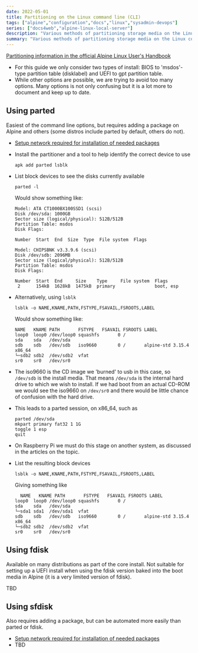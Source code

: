 ```yaml
---
date: 2022-05-01
title: Partitioning on the Linux command line (CLI)
tags: ["alpine","configuration","docs","linux","sysadmin-devops"]
series: ["docs4web","alpine-linux-local-server"]
description: "Various methods of partitioning storage media on the Linux command line (CLI)"
summary: "Various methods of partitioning storage media on the Linux command line (CLI)"
---
```


[Partitioning information in the official Alpine Linux User's Handbook](https://docs.alpinelinux.org/user-handbook/0.1a/Installing/manual.html#_partitioning_your_disk)

* For this guide we only consider two types of install: BIOS to 'msdos'-type partition table (disklabel) and UEFI to gpt partition table.
* While other options are possible, we are trying to avoid too many options. Many options is not only confusing but it is a lot more to document and keep up to date.

## Using parted

Easiest of the command line options, but requires adding a package on Alpine and others (some distros include parted by default, others do not).

* [Setup network required for installation of needed packages](../server-install-config/create-semi-data-install/setup-network-for-package-install.md)

* Install the partitioner and a tool to help identify the correct device to use
  
  ```shell
  apk add parted lsblk
  ```

* List block devices to see the disks currently available
  
  ```shell
  parted -l
  ```
  
  Would show something like:
  
  ```shell
  Model: ATA CT1000BX100SSD1 (scsi)
  Disk /dev/sda: 1000GB
  Sector size (logical/physical): 512B/512B
  Partition Table: msdos
  Disk Flags: 
  
  Number  Start  End  Size  Type  File system  Flags
  
  Model: CHIPSBNK v3.3.9.6 (scsi)
  Disk /dev/sdb: 2096MB
  Sector size (logical/physical): 512B/512B
  Partition Table: msdos
  Disk Flags: 
  
  Number  Start  End     Size    Type     File system  Flags
   2      154kB  1628kB  1475kB  primary               boot, esp
  ```

* Alternatively, using `lsblk`
  
  ```shell
  lsblk -o NAME,KNAME,PATH,FSTYPE,FSAVAIL,FSROOTS,LABEL
  ```
  
  Would show something like:
  
  ```plain
  NAME   KNAME PATH       FSTYPE   FSAVAIL FSROOTS LABEL
  loop0  loop0 /dev/loop0 squashfs       0 /       
  sda    sda   /dev/sda
  sdb    sdb   /dev/sdb   iso9660        0 /       alpine-std 3.15.4 x86_64
  └─sdb2 sdb2  /dev/sdb2  vfat                     
  sr0    sr0   /dev/sr0 
  ```

* The iso9660 is the CD image we 'burned' to usb in this case, so `/dev/sdb` is the install media. That means `/dev/sda` is the internal hard drive to which we wish to install. If we had boot from an actual CD-ROM we would see the iso9660 on `/dev/sr0` and there would be little chance of confusion with the hard drive.

* This leads to a parted session, on x86_64, such as
  
  ```shell
  parted /dev/sda
  mkpart primary fat32 1 1G
  toggle 1 esp
  quit
  ```

* On Raspberry Pi we must do this stage on another system, as discussed in the articles on the topic.

* List the resulting block devices
  
  ```shell
  lsblk -o NAME,KNAME,PATH,FSTYPE,FSAVAIL,FSROOTS,LABEL
  ```
  
  Giving something like
  
  ```plain
    NAME   KNAME PATH       FSTYPE   FSAVAIL FSROOTS LABEL
  loop0  loop0 /dev/loop0 squashfs       0 /       
  sda    sda   /dev/sda                            
  └─sda1 sda1  /dev/sda1  vfat                     
  sdb    sdb   /dev/sdb   iso9660        0 /       alpine-std 3.15.4 x86_64
  └─sdb2 sdb2  /dev/sdb2  vfat                     
  sr0    sr0   /dev/sr0 
  ```

## Using fdisk

Available on many distributions as part of the core install. Not suitable for setting up a UEFI install when using the fdisk version baked into the boot media in Alpine (it is a very limited version of fdisk).

TBD

## Using sfdisk

Also requires adding a package, but can be automated more easily than parted or fdisk.

* [Setup network required for installation of needed packages](../server-install-config/create-semi-data-install/setup-network-for-package-install.md)
* TBD
